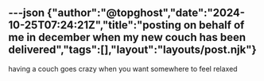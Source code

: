 ---json
{"author":"@topghost","date":"2024-10-25T07:24:21Z","title":"posting on behalf of me in december when my new couch has been delivered","tags":[],"layout":"layouts/post.njk"}
---
having a couch goes crazy when you want somewhere to feel relaxed
